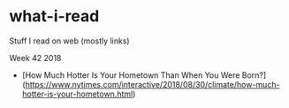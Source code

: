 # what-i-read
Stuff I read on web (mostly links)

Week 42 2018

* [How Much Hotter Is Your Hometown Than When You Were Born?] (https://www.nytimes.com/interactive/2018/08/30/climate/how-much-hotter-is-your-hometown.html)